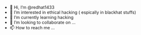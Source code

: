 - 👋 Hi, I’m @redhat1433
- 👀 I’m interested in ethical hacking ( espically in blackhat stuffs)
- 🌱 I’m currently learning hacking 
- 💞️ I’m looking to collaborate on ...
- 📫 How to reach me ...

<!---
redhat1433/redhat1433 is a ✨ special ✨ repository because its `README.md` (this file) appears on your GitHub profile.
You can click the Preview link to take a look at your changes.
--->
